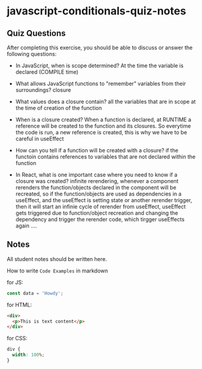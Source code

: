 # javascript-conditionals-quiz-notes

## Quiz Questions

After completing this exercise, you should be able to discuss or answer the following questions:

- In JavaScript, when is scope determined?
  At the time the variable is declared (COMPILE time)

- What allows JavaScript functions to "remember" variables from their surroundings?
  closure

- What values does a closure contain?
  all the variables that are in scope at the time of creation of the function

- When is a closure created?
  When a function is declared, at RUNTIME a reference will be created to the function and its closures. So everytime the code is run, a new reference is created, this is why we have to be careful in useEffect

- How can you tell if a function will be created with a closure?
  if the functoin contains references to variables that are not declared within the function

- In React, what is one important case where you need to know if a closure was created?
  infinite rerendering, whenever a component rerenders the function/objects declared in the component will be recreated, so if the function/objects are used as dependencies in a useEffect, and the useEffect is setting state or another rerender trigger, then it will start an infinie cycle of rerender from useEffect, useEffect gets triggered due to function/object recreation and changing the dependency and trigger the rerender code, which tirgger useEffects again ....

## Notes

All student notes should be written here.

How to write `Code Examples` in markdown

for JS:

```javascript
const data = 'Howdy';
```

for HTML:

```html
<div>
  <p>This is text content</p>
</div>
```

for CSS:

```css
div {
  width: 100%;
}
```
